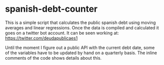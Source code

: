 # spanish-debt-counter

This is a simple script that calculates the public spanish debt using moving averages and linear regressions. Once the data is compiled and calculated it goes on a twitter bot account. It can be seen working at: https://twitter.com/deudapublicaes1

Until the moment I figure out a public API with the current debt date, some of the variables have to be updated by hand on a quarterly basis. The inline comments of the code shows details about this.
